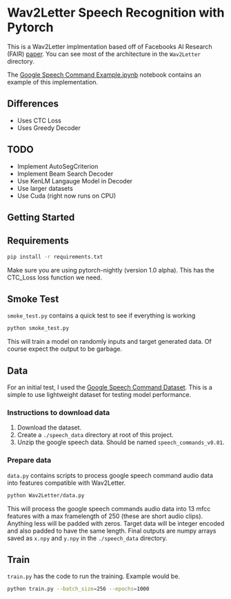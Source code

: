 # Wav2Letter Speech Recognition with Pytorch

This is a Wav2Letter implmentation based off of Facebooks AI Research (FAIR) [paper](https://arxiv.org/pdf/1609.03193.pdf). You can see most of the architecture in the `Wav2Letter` directory.

The [Google Speech Command Example.ipynb](https://github.com/LearnedVector/Wav2Letter/blob/master/Google%20Speech%20Command%20Example.ipynb) notebook contains an example of this implementation.

## Differences

* Uses CTC Loss
* Uses Greedy Decoder

## TODO

* Implement AutoSegCriterion
* Implement Beam Search Decoder
* Use KenLM Langauge Model in Decoder
* Use larger datasets
* Use Cuda (right now runs on CPU)

## Getting Started

## Requirements

```bash
pip install -r requirements.txt
```

Make sure you are using pytorch-nightly (version 1.0 alpha). This has the CTC_Loss loss function we need.

## Smoke Test

`smoke_test.py` contains a quick test to see if everything is working

```bash
python smoke_test.py
```

This will train a model on randomly inputs and target generated data. Of course expect the output to be garbage.

## Data

For an initial test, I used the [Google Speech Command Dataset](https://www.kaggle.com/c/tensorflow-speech-recognition-challenge/data). This is a simple to use lightweight dataset for testing model performance.

### Instructions to download data

1. Download the dataset.
2. Create a `./speech_data` directory at root of this project.
3. Unzip the google speech data. Should be named `speech_commands_v0.01`.

### Prepare data

`data.py` contains scripts to process google speech command audio data into features compatible with Wav2Letter.

```bash
python Wav2Letter/data.py
```

This will process the google speech commands audio data into 13 mfcc features with a max framelength of 250 (these are short audio clips). Anything less will be padded with zeros. Target data will be integer encoded and also padded to have the same length. Final outputs are numpy arrays saved as `x.npy` and `y.npy` in the `./speech_data` directory.

## Train

`train.py` has the code to run the training. Example would be.

```bash
python train.py --batch_size=256 --epochs=1000
```
